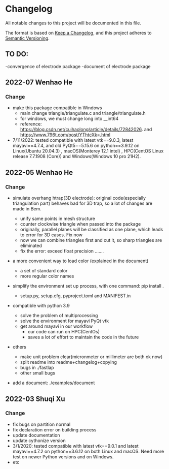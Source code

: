 # Changelog
All notable changes to this project will be documented in this file.

The format is based on [Keep a Changelog](https://keepachangelog.com/en/1.0.0/),
and this project adheres to [Semantic Versioning](https://semver.org/spec/v2.0.0.html).

## TO DO:
-convergence of electrode package
-document of electrode package

## 2022-07 Wenhao He

### Change
- make this package compatible in Windows
    - main change triangle/triangulate.c and triangle/triangulate.h
    - for windows, we must change long into __int64
    - reference: 	https://blog.csdn.net/cuihaolong/article/details/72842026.  and   	https://www.796t.com/post/YThtcXk=.html
- 7/11/2022: tested compatible with latest vtk==9.0.3, latest mayavi==4.7.4, and old PyQt5==5.15.6 on python==3.9.12 on Linux(Ubuntu 20.04.3) , macOS(Monterey 12.1 intel) , HPC(CentOS Linux release 7.7.1908 (Core)) and Windows(Windows 10 pro 21H2).



## 2022-05 Wenhao He

### Change
- simulate overhang htrap(3D electrode): original code(especially triangulation part) behaves bad for 3D trap, so a lot of changes are made in Bem.
    - unify same points in mesh structure
    - counter clockwise triangle when passed into the package
    - originally, parallel planes will be classified as one plane, which leads to error for 3D cases. Fix now
    - now we can combine triangles first and cut it, so sharp triangles are eliminated
    - fix the error: exceed float precision .......
- a more convenient way to load color (explained in the document)
    - a set of standard color
    - more regular color names
- simplify the environment set up process, with one command: pip install .
    - setup.py, setup.cfg, pyproject.toml and MANIFEST.in
- compatible with python 3.9
    - solve the problem of multiprocessing
    - solve the environment for mayavi PyQt vtk
    - get around mayavi in our workflow
        - our code can run on HPC(CentOs)
        - saves a lot of effort to maintain the code in the future
- others
    - make unit problem clear(micronmeter or millimeter are both ok now)
    - split readme into readme+changelog+copying
    - bugs in ./fastlap
    - other small bugs

- add a document: ./examples/document

## 2022-03 Shuqi Xu

### Change
- fix bugs on partition normal
- fix declaration error on building process
- update documentation
- update cythonize version
- 3/1/2020: tested compatible with latest vtk==9.0.1 and latest mayavi==4.7.2 on python==3.6.12 on both Linux and macOS. Need more test on newer Python versions and on Windows.
- etc










